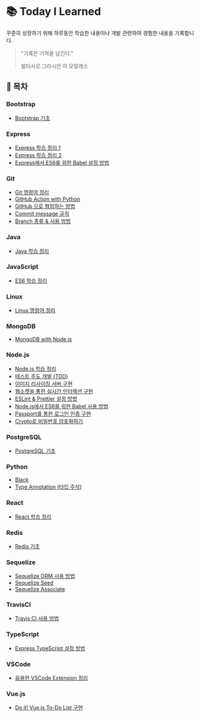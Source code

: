 # 📚 Today I Learned

꾸준히 성장하기 위해 하루동안 학습한 내용이나 개발 관련하여 경험한 내용을 기록합니다.

> "기록은 기억을 남긴다."
>
> 발타사르 그라시안 이 모랄레스

## 📎 목차

### Bootstrap

- [Bootstrap 기초](https://github.com/jiheonn/TIL/blob/master/Bootstrap/bootstrap.md)

### Express

- [Express 학습 정리 1](https://github.com/jiheonn/TIL/blob/master/Express/express-01.md)
- [Express 학습 정리 2](https://github.com/jiheonn/TIL/blob/master/Express/express-02.md)
- [Express에서 ES6를 위한 Babel 설정 방법](https://github.com/jiheonn/TIL/blob/master/Express/babel.md)

### Git

- [Git 명령어 정리](https://github.com/jiheonn/TIL/blob/master/Git/git.md)
- [GitHub Action with Python](https://github.com/jiheonn/TIL/blob/master/Git/github-action.md)
- [GitHub 으로 협업하는 방법](https://github.com/jiheonn/TIL/blob/master/Git/github-collaborate.md)
- [Commit message 규칙](https://github.com/jiheonn/TIL/blob/master/Git/git-commit.md)
- [Branch 종류 & 사용 방법](https://github.com/jiheonn/TIL/blob/master/Git/git-branch.md)

### Java

- [Java 학습 정리](https://github.com/jiheonn/TIL/blob/master/Java/java.md)

### JavaScript

- [ES6 학습 정리](https://github.com/jiheonn/TIL/blob/master/JavaScript/es6.md)

### Linux

- [Linux 명령어 정리](https://github.com/jiheonn/TIL/blob/master/Linux/linux.md)

### MongoDB

- [MongoDB with Node.js](https://github.com/jiheonn/TIL/blob/master/MongoDB/mongodb.md)

### Node.js

- [Node.js 학습 정리](https://github.com/jiheonn/TIL/blob/master/Node.js/nodejs.md)
- [테스트 주도 개발 (TDD)](https://github.com/jiheonn/TIL/blob/master/Node.js/tdd.md)
- [이미지 리사이징 서버 구현](https://github.com/jiheonn/TIL/blob/master/Node.js/image-resizing.md)
- [웹소켓을 통한 실시간 인터랙션 구현](https://github.com/jiheonn/TIL/blob/master/Node.js/websocket.md)
- [ESLint & Prettier 설정 방법](https://github.com/jiheonn/TIL/blob/master/Node.js/eslint-prettier.md)
- [Node.js에서 ES6를 위한 Babel 사용 방법](https://github.com/jiheonn/TIL/blob/master/Node.js/babel.md)
- [Passport를 통한 로그인 인증 구현](https://github.com/jiheonn/TIL/blob/master/Node.js/passport.md)
- [Crypto로 비밀번호 암호화하기](https://github.com/jiheonn/TIL/blob/master/Node.js/crypto.md)

### PostgreSQL

- [PostgreSQL 기초](https://github.com/jiheonn/TIL/blob/master/PostgreSQL/postgresql.md)

### Python

- [Black](https://github.com/jiheonn/TIL/blob/master/Python/black.md)
- [Type Annotation (타입 주석)](https://github.com/jiheonn/TIL/blob/master/Python/type-annotation.md)

### React

- [React 학습 정리](https://github.com/jiheonn/TIL/blob/master/React.js/react.md)

### Redis

- [Redis 기초](https://github.com/jiheonn/TIL/blob/master/Redis/redis.md)

### Sequelize

- [Sequelize ORM 사용 방법](https://github.com/jiheonn/TIL/blob/master/Sequelize/sequelize.md)
- [Sequelize Seed](https://github.com/jiheonn/TIL/blob/master/Sequelize/sequelize-seed.md)
- [Sequelize Associate](https://github.com/jiheonn/TIL/blob/master/Sequelize/sequelize-associate.md)

### TravisCI

- [Travis CI 사용 방법](https://github.com/jiheonn/TIL/blob/master/TravisCI/travis-ci.md)

### TypeScript

- [Express TypeScript 설정 방법](https://github.com/jiheonn/TIL/blob/master/TypeScript/typescript.md)

### VSCode

- [유용한 VSCode Extension 정리](https://github.com/jiheonn/TIL/blob/master/VSCode/extension.md)

### Vue.js

- [Do it! Vue.js To-Do List 구현](https://github.com/jiheonn/TIL/blob/master/Vue.js/vuejs.md)
